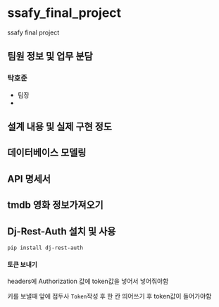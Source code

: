# ssafy_final_project
ssafy final project

## 팀원 정보 및 업무 분담
### 탁호준
- 팀장
- 
## 설계 내용 및 실제 구현 정도

## 데이터베이스 모델링


## 


## API 명세서



## tmdb 영화 정보가져오기


## Dj-Rest-Auth 설치 및 사용
`pip install dj-rest-auth`

#### 토큰 보내기
headers에 Authorization 값에 token값을 넣어서 넣어줘야함

키를 보낼때 앞에 접두사 `Token`작성 후 한 칸 띄어쓰기 후 token값이 들어가야함

